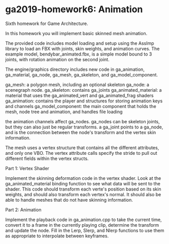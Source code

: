 # ga2019-homework6: Animation
Sixth homework for Game Architecture.

In this homework you will implement basic skinned mesh animation.

The provided code includes model loading and setup using the AssImp library to load an FBX with joints, skin weights, and animation curves.
The example model, bendybar_animated.fbx, is a simple model bound to 3 joints, with rotation animation on the second joint. 

The engine/graphics directory includes new code in ga_animation, ga_material, ga_node, ga_mesh, ga_skeleton, and ga_model_component. 

ga_mesh: a polygon mesh, including an optional skeleton
ga_node: a scenegraph node. 
ga_skeleton: contains ga_joints
ga_animated_material: a material that uses the ga_animated_vert and ga_animated_frag shaders 
ga_animation: contains the player and structures for storing animation keys and channels
ga_model_component: the main component that holds the mesh, node tree and animation, and handles file loading 

the animation channels affect ga_nodes. ga_nodes can be skeleton joints, but they can also just be regular transforms. 
a ga_joint points to a ga_node, and is the connection between the node's transform and the vertex skin information. 

The mesh uses a vertex structure that contains all the different attributes, and only one VBO. The vertex attribute calls specify the 
stride to pull out different fields within the vertex structs. 

Part 1: Vertex Shader

Implement the skinning deformation code in the vertex shader. Look at the ga_animated_material binding function to see what data will be 
sent to the shader. This code should transform each verte's position based on its skin weights, and should also transform each vertex's normal.
It should also be able to handle meshes that do not have skinning information. 

Part 2: Animation 

Implement the playback code in ga_animation.cpp to take the current time, convert it to a frame in the currently playing clip, determine the 
transform and update the node. Fill in the Lerp, Slerp, and Nlerp functions to use them as appropriate to interpolate between keyframes.


